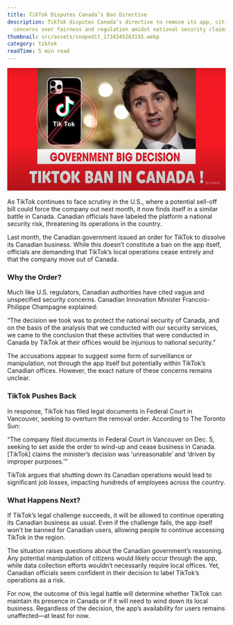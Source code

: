 ```yaml
---
title: TikTok Disputes Canada’s Ban Directive
description: TikTok disputes Canada’s directive to remove its app, citing
  concerns over fairness and regulation amidst national security claims.
thumbnail: src/assets/snapedit_1734345263155.webp
category: tiktok
readTime: 5 min read
---
```

![ad account rental](src/assets/snapedit_1734345263155.webp "TikTok Disputes Canada’s Ban Directive")

As TikTok continues to face scrutiny in the U.S., where a potential sell-off bill could force the company out next month, it now finds itself in a similar battle in Canada. Canadian officials have labeled the platform a national security risk, threatening its operations in the country.

Last month, the Canadian government issued an order for TikTok to dissolve its Canadian business. While this doesn’t constitute a ban on the app itself, officials are demanding that TikTok’s local operations cease entirely and that the company move out of Canada.

### Why the Order?

Much like U.S. regulators, Canadian authorities have cited vague and unspecified security concerns. Canadian Innovation Minister Francois-Philippe Champagne explained:

“The decision we took was to protect the national security of Canada, and on the basis of the analysis that we conducted with our security services, we came to the conclusion that these activities that were conducted in Canada by TikTok at their offices would be injurious to national security.”

The accusations appear to suggest some form of surveillance or manipulation, not through the app itself but potentially within TikTok’s Canadian offices. However, the exact nature of these concerns remains unclear.

### TikTok Pushes Back

In response, TikTok has filed legal documents in Federal Court in Vancouver, seeking to overturn the removal order. According to The Toronto Sun:

“The company filed documents in Federal Court in Vancouver on Dec. 5, seeking to set aside the order to wind-up and cease business in Canada. \[TikTok] claims the minister’s decision was ‘unreasonable’ and ‘driven by improper purposes.’”

TikTok argues that shutting down its Canadian operations would lead to significant job losses, impacting hundreds of employees across the country.

### What Happens Next?

If TikTok’s legal challenge succeeds, it will be allowed to continue operating its Canadian business as usual. Even if the challenge fails, the app itself won’t be banned for Canadian users, allowing people to continue accessing TikTok in the region.

The situation raises questions about the Canadian government’s reasoning. Any potential manipulation of citizens would likely occur through the app, while data collection efforts wouldn’t necessarily require local offices. Yet, Canadian officials seem confident in their decision to label TikTok’s operations as a risk.

For now, the outcome of this legal battle will determine whether TikTok can maintain its presence in Canada or if it will need to wind down its local business. Regardless of the decision, the app’s availability for users remains unaffected—at least for now.
